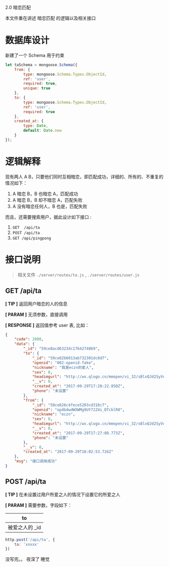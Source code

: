 2.0 暗恋匹配

本文件重在讲述 暗恋匹配 的逻辑以及相关接口 

# 数据库设计 

新建了一个 Schema 用于约束

``` js
let taSchema = mongoose.Schema({
    from: {
        type: mongoose.Schema.Types.ObjectId,
        ref: 'user', 
        required: true, 
        unique: true
    }, 
    to: {
        type: mongoose.Schema.Types.ObjectId,
        ref: 'user', 
        required: true
    }, 
    created_at: {
        type: Date, 
        default: Date.now
    }
});
```

# 逻辑解释 

现有两人 A B，只要他们同时互相暗恋，即匹配成功，详细的、所有的、不重复的情况如下： 

1. A 暗恋 B，B 也暗恋 A，匹配成功 
2. A 暗恋 B，B 却不暗恋 A，匹配失败
3. A 没有暗恋任何人，B 也是，匹配失败

而且，还需要搜索用户，据此设计如下接口 :

1. `GET  /api/ta`
2. `POST /api/ta`
3. `GET /api/pingpong`


# 接口说明

> 相关文件 `./server/routes/ta.js` , `./server/routes/user.js`

## GET /api/ta 

**[ TIP ]** 返回用户暗恋的人的信息 

**[ PARAM ]** 无须参数，直接调用 

**[ RESPONSE ]** 返回值参考 user 表, 比如： 

``` json
{
    "code": 2000,
    "data": {
        "_id": "59ce8acd6323dc1764274869",
        "to": {
            "_id": "59ce82b6013ab732301dc8d7",
            "openid": "002-openid-fake",
            "nickname": "我是eczn的爱人",
            "sex": 0,
            "headimgurl": "http://wx.qlogo.cn/mmopen/vi_32/sBlxQJd2SyVeyroibMblibJyoINHpLnfPwGDib8mNzfMibAsrdxeSOyYqOtYjrglx04mJ2TeM3Pr4juMKjpHJJFcZA/0",
            "__v": 0,
            "created_at": "2017-09-29T17:28:22.850Z",
            "phone": "未设置"
        },
        "from": {
            "_id": "59ce826c4fece5203cd318c7",
            "openid": "opdbdwdWXWMg9UY72Z4i_DTcblR0",
            "nickname": "eczn",
            "sex": 0,
            "headimgurl": "http://wx.qlogo.cn/mmopen/vi_32/sBlxQJd2SyVeyroibMblibJyoINHpLnfPwGDib8mNzfMibAsrdxeSOyYqOtYjrglx04mJ2TeM3Pr4juMKjpHJJFcZA/0",
            "__v": 0,
            "created_at": "2017-09-29T17:27:08.773Z",
            "phone": "未设置"
        },
        "__v": 0,
        "created_at": "2017-09-29T18:02:53.726Z"
    },
    "msg": "接口调用成功"
}
```

## POST /api/ta 

**[ TIP ]** 在未设置过用户所爱之人的情况下设置它的所爱之人 

**[ PARAM ]** 需要参数，字段如下： 

| to            |
| ------------- |
| 被爱之人的 _id |

``` js
http.post('/api/ta', {
    ta: 'xxxxx'
})
```


没写完。。 夜深了 睡觉